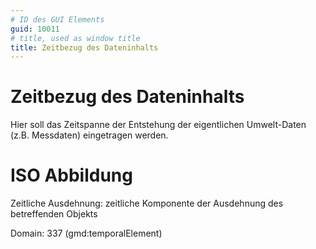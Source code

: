 ```yaml
---
# ID des GUI Elements
guid: 10011
# title, used as window title
title: Zeitbezug des Dateninhalts
---
```


# Zeitbezug des Dateninhalts

Hier soll das Zeitspanne der Entstehung der eigentlichen Umwelt-Daten (z.B. Messdaten) eingetragen werden.

# ISO Abbildung

Zeitliche Ausdehnung: zeitliche Komponente der Ausdehnung des betreffenden Objekts

Domain: 337 (gmd:temporalElement)

